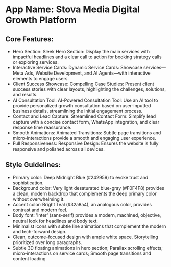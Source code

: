 # **App Name**: Stova Media Digital Growth Platform

## Core Features:

- Hero Section: Sleek Hero Section: Display the main services with impactful headlines and a clear call to action for booking strategy calls or exploring services.
- Interactive Service Cards: Dynamic Service Cards: Showcase services—Meta Ads, Website Development, and AI Agents—with interactive elements to engage users.
- Client Success Showcase: Compelling Case Studies: Present client success stories with clear layouts, highlighting the challenges, solutions, and results.
- AI Consultation Tool: AI-Powered Consultation Tool: Use an AI tool to provide personalized growth consultation based on user-inputted business details, streamlining the initial engagement process.
- Contact and Lead Capture: Streamlined Contact Form: Simplify lead capture with a concise contact form, WhatsApp integration, and clear response time reassurance.
- Smooth Animations: Animated Transitions: Subtle page transitions and micro-interactions provide a smooth and engaging user experience.
- Full Responsiveness: Responsive Design: Ensures the website is fully responsive and polished across all devices.

## Style Guidelines:

- Primary color: Deep Midnight Blue (#242959) to evoke trust and sophistication.
- Background color: Very light desaturated blue-gray (#F0F4F8) provides a clean, modern backdrop that complements the deep primary color without overwhelming it.
- Accent color: Bright Teal (#32a8a4), an analogous color, provides contrast and modern feel.
- Body font: 'Inter' (sans-serif) provides a modern, machined, objective, neutral look for headlines and body text.
- Minimalist icons with subtle line animations that complement the modern and tech-forward design.
- Clean, outcome-focused design with ample white space. Storytelling prioritized over long paragraphs.
- Subtle 3D floating animations in hero section; Parallax scrolling effects; micro-interactions on service cards; Smooth page transitions and content loading